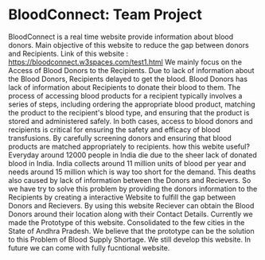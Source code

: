 # BloodConnect: Team Project
BloodConnect is a real time website provide information about blood donors.
Main objective of this website to reduce the gap between donors and Recipients.
Link of this website : https://bloodconnect.w3spaces.com/test1.html
We mainly focus on the Access of Blood Donors to the Recipients. Due to lack of information about the Blood Donors, Recipients delayed to get the blood. Blood Donors has lack of information about Recipients to donate their blood to them.
The process of accessing blood products for a recipient typically involves a series of steps, including ordering the appropriate blood product, matching the product to the recipient's blood type, and ensuring that the product is stored and administered safely.
In both cases, access to blood donors and recipients is critical for ensuring the safety and efficacy of blood transfusions. By carefully screening donors and ensuring that blood products are matched appropriately to recipients.
how this webite useful?
Everyday around 12000 people in India die due to the sheer lack of donated blood in India. India collects around 11 million units of blood per year and needs around 15 million which is way too short for the demand.
This deaths also caused by lack of information between the Donors and Recievers.
So we have try to solve this problem by providing the donors information to the Recipients by creating a interactive Website to fulfill the gap between Donors and Recievers.
By using this website Reciever can obtain the Blood Donors around their location along with their Contact Details.
Currently we made the Prototype of this website. Consolidated to the few cities in the State of Andhra Pradesh.
We believe that the prototype can be the solution to this Problem of Blood Supply Shortage.
We still develop this website.
In future we can come with fully fucntional website.


